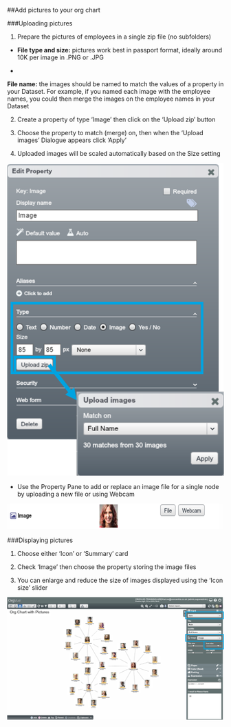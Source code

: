 ##Add pictures to your org chart

###Uploading pictures

1. Prepare the pictures of employees in a single zip file (no subfolders)

  *   **File type and size:** pictures work best in passport format, ideally around 10K per image in .PNG or .JPG

  * 
  **File name:** the images should be named to match the values of a property in your Dataset. For example, if you named each image with the employee names, you could then merge the images on the employee names in your Dataset

2. Create a property of type ‘Image’ then click on the ‘Upload zip’ button

3. Choose the property to match (merge) on, then when the ‘Upload images’ Dialogue appears click ‘Apply’ 

4. Uploaded images will be scaled automatically based on the Size setting

![](3I-003.addpics.png)

* Use the Property Pane to add or replace an image file for a single node by uploading a new file or using Webcam

![](3I-004.addpicsproperty.png)


###Displaying pictures

1. Choose either ‘Icon’ or ‘Summary’ card

2. Check ‘Image’ then choose the property storing the image files 

3. You can enlarge and reduce the size of images displayed using the ‘Icon size’ slider

![](3-031.orgchartpics2.png)